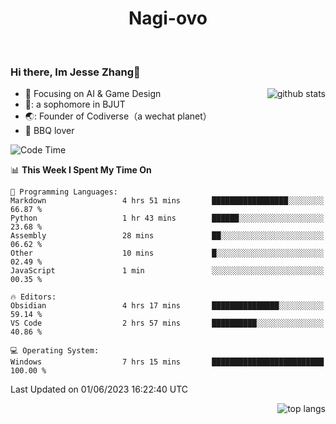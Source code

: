 

<!--
**Nagi-ovo/Nagi-ovo** is a ✨ _special_ ✨ repository because its `README.md` (this file) appears on your GitHub profile.

Here are some ideas to get you started:

- 🔭 I’m currently working on ...
- 🌱 I’m currently learning ...
- 👯 I’m looking to collaborate on ...
- 🤔 I’m looking for help with ...
- 💬 Ask me about ...
- 📫 How to reach me: ...
- 😄 Pronouns: ...
- ⚡ Fun fact: ...
-->
<h1 align="center">Nagi-ovo</h3>


<br />

 ### Hi there, Im Jesse Zhang👋

<img align='right' src="https://github-readme-stats-git-main-nagi-ovo.vercel.app/api?username=Nagi-ovo&count_private=true&show_icons=true&theme=dracula&hide_title=true" alt="github stats" />

- :orange_book: Focusing on AI & Game Design
- 🔬: a sophomore in BJUT
- 🌏: Founder of Codiverse（a wechat planet）
- :meat_on_bone: BBQ lover 


<!--START_SECTION:waka-->
![Code Time](http://img.shields.io/badge/Code%20Time-14%20hrs%2055%20mins-blue)

📊 **This Week I Spent My Time On** 

```text
💬 Programming Languages: 
Markdown                 4 hrs 51 mins       █████████████████░░░░░░░░   66.87 % 
Python                   1 hr 43 mins        ██████░░░░░░░░░░░░░░░░░░░   23.68 % 
Assembly                 28 mins             ██░░░░░░░░░░░░░░░░░░░░░░░   06.62 % 
Other                    10 mins             █░░░░░░░░░░░░░░░░░░░░░░░░   02.49 % 
JavaScript               1 min               ░░░░░░░░░░░░░░░░░░░░░░░░░   00.35 % 

🔥 Editors: 
Obsidian                 4 hrs 17 mins       ███████████████░░░░░░░░░░   59.14 % 
VS Code                  2 hrs 57 mins       ██████████░░░░░░░░░░░░░░░   40.86 % 

💻 Operating System: 
Windows                  7 hrs 15 mins       █████████████████████████   100.00 % 
```


 Last Updated on 01/06/2023 16:22:40 UTC
<!--END_SECTION:waka-->


<img align='right' src='https://github-readme-stats-git-main-nagi-ovo.vercel.app/api/top-langs/?username=Nagi-ovo&layout=compact' alt='top langs' />
<br />




